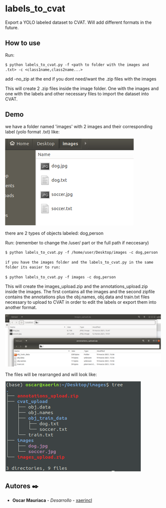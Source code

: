 # labels_to_cvat

Export a YOLO labeled dataset to CVAT. Will add different formats in the future.

## How to use 

Run:
```
$ python labels_to_cvat.py -f <path to folder with the images and .txt> -c <class1name,class2name...> 
```
add -no_zip at the end if you dont need/want the .zip files with the images


This will create 2 .zip files inside the image folder. One with the images and one with the labels and other necessary files to import the dataset into CVAT.


## Demo

we have a folder named 'images' with 2 images and their corresponding label (yolo format .txt) like:




![tutorial_1](/github_images/img1.png)




there are 2 types of objects labeled: dog,person


Run: (remember to change the /user/ part or the full path if neccesary)
```
$ python labels_to_cvat.py -f /home/user/Desktop/images -c dog,person

if you have the images folder and the labels_to_cvat.py in the same folder its easier to run:

$ python labels_to_cvat.py -f images -c dog,person
```

This will create the images_upload.zip and the annotations_upload.zip inside the images. The first contains all the images and the second zipfile contains the annotations plus the obj.names, obj.data and train.txt files necessary to upload to CVAT in order to edit the labels or export them into another format.


![tutorial_2](/github_images/img2.png)


The files will be rearranged and will look like:


![tutorial_3](/github_images/img3.png)

## Autores ✒️
* **Oscar Mauriaca** - *Desarrollo* - [xaerincl](https://github.com/xaerincl)
